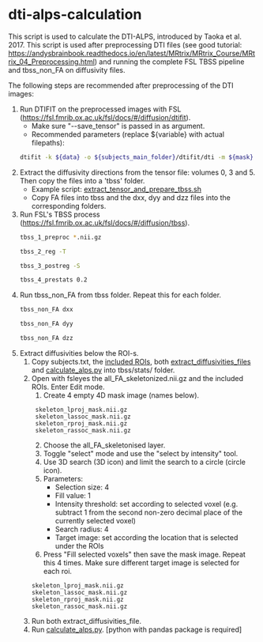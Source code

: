 # dti-alps-calculation
This script is used to calculate the DTI-ALPS, introduced by Taoka et al. 2017. This script is used after preprocessing DTI files (see good tutorial: https://andysbrainbook.readthedocs.io/en/latest/MRtrix/MRtrix_Course/MRtrix_04_Preprocessing.html) and running the complete FSL TBSS pipeline and tbss_non_FA on diffusivity files.

The following steps are recommended after preprocessing of the DTI images:

1. Run DTIFIT on the preprocessed images with FSL (https://fsl.fmrib.ox.ac.uk/fsl/docs/#/diffusion/dtifit).
    * Make sure "--save_tensor" is passed in as argument.
    * Recommended parameters (replace ${variable} with actual filepaths):
    ```bash
    dtifit -k ${data} -o ${subjects_main_folder}/dtifit/dti -m ${mask} -r ${bvec} -b ${bval} --save_tensor
    ```
2. Extract the diffusivity directions from the tensor file: volumes 0, 3 and 5. Then copy the files into a 'tbss' folder.
   * Example script: [extract_tensor_and_prepare_tbss.sh]()
   * Copy FA files into tbss and the dxx, dyy and dzz files into the corresponding folders.
3. Run FSL's TBSS process (https://fsl.fmrib.ox.ac.uk/fsl/docs/#/diffusion/tbss).
    ```bash
    tbss_1_preproc *.nii.gz
    ```
    ```bash
    tbss_2_reg -T
    ```
    ```bash
    tbss_3_postreg -S
    ```
    ```bash
    tbss_4_prestats 0.2
    ```
4. Run tbss_non_FA from tbss folder. Repeat this for each folder.
   ```bash
   tbss_non_FA dxx
   ```
   ```bash
   tbss_non_FA dyy
   ```
   ```bash
   tbss_non_FA dzz
    ```
5. Extract diffusivities below the ROI-s.
    1. Copy subjects.txt, the [included ROIs](/rois/), both [extract_diffusivities_files]() and [calculate_alps.py]() into tbss/stats/ folder.
    2. Open with fsleyes the all_FA_skeletonized.nii.gz and the included ROIs. Enter Edit mode.
          1. Create 4 empty 4D mask image (names below).
          ```
           skeleton_lproj_mask.nii.gz
           skeleton_lassoc_mask.nii.gz
           skeleton_rproj_mask.nii.gz
           skeleton_rassoc_mask.nii.gz
          ```
          2. Choose the all_FA_skeletonised layer.
          3. Toggle "select" mode and use the "select by intensity" tool.
          4. Use 3D search (3D icon) and limit the search to a circle (circle icon).
          5. Parameters:
              * Selection size: 4
              * Fill value: 1
              * Intensity threshold: set according to selected voxel (e.g. subtract 1 from the second non-zero decimal place of the currently selected voxel)
              * Search radius: 4
              * Target image: set according the location that is selected under the ROIs
          7. Press "Fill selected voxels" then save the mask image. Repeat this 4 times. Make sure different target image is selected for each roi.
         ```
         skeleton_lproj_mask.nii.gz
         skeleton_lassoc_mask.nii.gz
         skeleton_rproj_mask.nii.gz
         skeleton_rassoc_mask.nii.gz
         ```
    4. Run both extract_diffusivities_file.
    5. Run [calculate_alps.py](). [python with pandas package is required]
